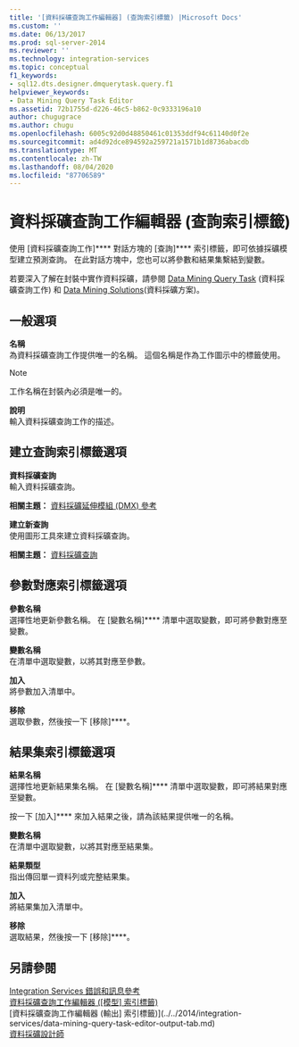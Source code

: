 ```yaml
---
title: '[資料採礦查詢工作編輯器] (查詢索引標籤) |Microsoft Docs'
ms.custom: ''
ms.date: 06/13/2017
ms.prod: sql-server-2014
ms.reviewer: ''
ms.technology: integration-services
ms.topic: conceptual
f1_keywords:
- sql12.dts.designer.dmquerytask.query.f1
helpviewer_keywords:
- Data Mining Query Task Editor
ms.assetid: 72b1755d-d226-46c5-b862-0c9333196a10
author: chugugrace
ms.author: chugu
ms.openlocfilehash: 6005c92d0d48850461c01353ddf94c61140d0f2e
ms.sourcegitcommit: ad4d92dce894592a259721a1571b1d8736abacdb
ms.translationtype: MT
ms.contentlocale: zh-TW
ms.lasthandoff: 08/04/2020
ms.locfileid: "87706589"
---
```

# <a name="data-mining-query-task-editor-query-tab"></a>資料採礦查詢工作編輯器 (查詢索引標籤)
  使用 [資料採礦查詢工作]**** 對話方塊的 [查詢]**** 索引標籤，即可依據採礦模型建立預測查詢。 在此對話方塊中，您也可以將參數和結果集繫結到變數。  
  
 若要深入了解在封裝中實作資料採礦，請參閱 [Data Mining Query Task](control-flow/data-mining-query-task.md) (資料採礦查詢工作) 和 [Data Mining Solutions](https://docs.microsoft.com/analysis-services/data-mining/data-mining-solutions)(資料採礦方案)。  
  
## <a name="general-options"></a>一般選項  
 **名稱**  
 為資料採礦查詢工作提供唯一的名稱。 這個名稱是作為工作圖示中的標籤使用。  
  
> [!NOTE]  
>  工作名稱在封裝內必須是唯一的。  
  
 **說明**  
 輸入資料採礦查詢工作的描述。  
  
## <a name="build-query-tab-options"></a>建立查詢索引標籤選項  
 **資料採礦查詢**  
 輸入資料採礦查詢。  
  
 **相關主題：**  [資料採礦延伸模組 &#40;DMX&#41; 參考](/sql/dmx/data-mining-extensions-dmx-reference)  
  
 **建立新查詢**  
 使用圖形工具來建立資料採礦查詢。  
  
 **相關主題：** [資料採礦查詢](control-flow/data-mining-query.md)  
  
## <a name="parameter-mapping-tab-options"></a>參數對應索引標籤選項  
 **參數名稱**  
 選擇性地更新參數名稱。 在 [變數名稱]**** 清單中選取變數，即可將參數對應至變數。  
  
 **變數名稱**  
 在清單中選取變數，以將其對應至參數。  
  
 **加入**  
 將參數加入清單中。  
  
 **移除**  
 選取參數，然後按一下 [移除]****。  
  
## <a name="result-set-tab-options"></a>結果集索引標籤選項  
 **結果名稱**  
 選擇性地更新結果集名稱。 在 [變數名稱]**** 清單中選取變數，即可將結果對應至變數。  
  
 按一下 [加入]**** 來加入結果之後，請為該結果提供唯一的名稱。  
  
 **變數名稱**  
 在清單中選取變數，以將其對應至結果集。  
  
 **結果類型**  
 指出傳回單一資料列或完整結果集。  
  
 **加入**  
 將結果集加入清單中。  
  
 **移除**  
 選取結果，然後按一下 [移除]****。  
  
## <a name="see-also"></a>另請參閱  
 [Integration Services 錯誤和訊息參考](../../2014/integration-services/integration-services-error-and-message-reference.md)   
 [資料採礦查詢工作編輯器 &#40;[模型] 索引標籤&#41;](../../2014/integration-services/data-mining-query-task-editor-mining-model-tab.md)   
 [資料採礦查詢工作編輯器 &#40;輸出] 索引標籤&#41;](../../2014/integration-services/data-mining-query-task-editor-output-tab.md)   
 [資料採礦設計師](https://docs.microsoft.com/analysis-services/data-mining/data-mining-designer)  
  
  
